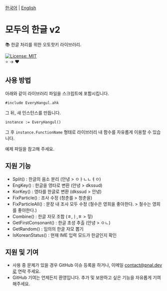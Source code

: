 [한국어](/README/ko.md) | [English](/README/en.md)

# 모두의 한글 v2
📚 한글 처리를 위한 오토핫키 라이브러리.

[![License: MIT](https://img.shields.io/badge/License-MIT-yellow.svg)](https://opensource.org/licenses/MIT)<br>
⭐ → ❤️

## 사용 방법
아래와 같이 라이브러리 파일을 스크립트에 포함시킵니다.
```
#include EveryHangul.ahk
```

그 뒤, 새 인스턴스를 만듭니다.

```
instance := EveryHangul()
```

그 후 `instance.FunctionName` 형태로 라이브러리 내 함수를 자유롭게 이용할 수 있습니다.

예제 파일을 참고해 주세요. 

## 지원 기능
* Split() : 한글의 음소 분리 (안녕 > ㅇㅏㄴㄴㅕㅇ)
* EngKey() : 한글을 영타로 변환 (안녕 > dkssud)
* KorKey() : 영타를 한글로 변환 (dkssud > 안녕)
* FixParticle() : 조사 수정 (청춘를 > 청춘을)
* FixParticleAll() : 문장 내 조사 모두 수정 (철수은 영희을 좋아한다. > 철수는 영희를 좋아한다.)
* Combine() : 한글 자모 조합 (ㅎ,ㅣ,ㅎ > 힣)
* GetFirstConsonant() : 한글 초성 추출 (안녕 > ㅇㄴ)
* GetRandom() : 임의의 한글 자모 뽑기
* IsKoreanStatus() : 현재 IME 입력 모드가 한글인지 확인

## 지원 및 기여
* 사용 중 문제가 있을 경우 GitHub 이슈 등록을 하거나, 이메일 contact@pnal.dev로 연락 주세요.
* GitHub 기여는 언제든지 환영입니다. 추가 및 보완하고 싶은 기능을 자유롭게 기여해주세요.

